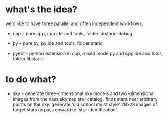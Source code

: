 # what's the idea?

we'd like to have three parallel and often independent workflows.

- cpp - pure cpp, cpp ide and tools, folder libstarid-debug

- py - pure py, py ide and tools, folder starid

- pyext - python extension in cpp, mixed mode py and cpp ide and tools, folder libstarid

# to do what?

- sky - generate three-dimensional sky models and two-dimensional images from the nasa skymap star catalog. finds stars near arbitrary points on the sky. generate 'old school mnist style' 28x28 images of target stars to pass onward to 'star identification'.

